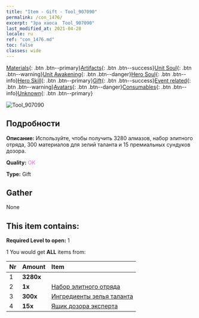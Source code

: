 ```yaml
---
title: "Item - Gift - Tool_907090"
permalink: /con_1476/
excerpt: "Эра хаоса  Tool_907090"
last_modified_at: 2021-04-28
locale: ru
ref: "con_1476.md"
toc: false
classes: wide
---
```

 [Materials](/ItemsRU/){: .btn .btn--primary}[Artifacts](/ItemsRU/Artifacts/){: .btn .btn--success}[Unit Soul](/ItemsRU/UnitSoul/){: .btn .btn--warning}[Unit Awakening](/ItemsRU/UnitAwakening/){: .btn .btn--danger}[Hero Soul](/ItemsRU/HeroSoul/){: .btn .btn--info}[Hero Skill](/ItemsRU/HeroSkill/){: .btn .btn--primary}[Gift](/ItemsRU/Gift/){: .btn .btn--success}[Event related](/ItemsRU/Events/){: .btn .btn--warning}[Avatars](/ItemsRU/Avatars/){: .btn .btn--danger}[Consumables](/ItemsRU/Consumables/){: .btn .btn--info}[Unknown](/ItemsRU/Unknown/){: .btn .btn--primary}

 ![Tool_907090](/images/t/i_907065.png)

## Подробности
 **Описание:** Используйте, чтобы получить 3280 алмазов, набор элитного отряда, 300 материалов для зелий таланта и 15 премиальных сундуков дозора.

 **Quality:** <span style="color: #DA70D6">OK</span>

 **Type:** Gift

## Gather

  None

## This item contains:

 **Required Level to open:** 1

 1 You would get **ALL** items  from:

  | Nr | Amount |     Item    |
  |:---|:-------|:------------|
  | 1 |  **3280x** | <i class="fas fa-gem"/> |  | 
  | 2 |  **1x** | [Набор элитного отряда](/ItemsRU/con_1477/) |  | 
  | 3 |  **300x** | [Ингредиенты зелья таланта](/ItemsRU/con_1120/) |  | 
  | 4 |  **15x** | [Ящик дозора эксперта](/ItemsRU/con_760/) |  | 
